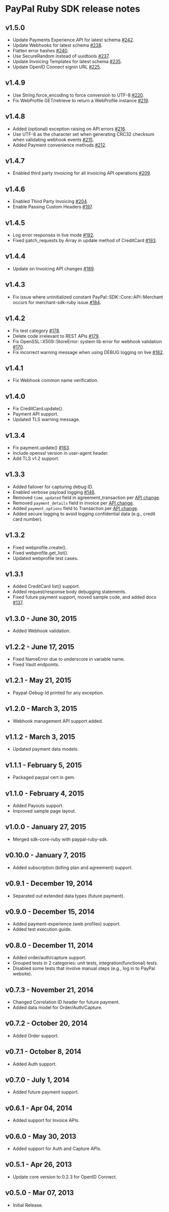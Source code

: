 PayPal Ruby SDK release notes
=============================

v1.5.0
------
  * Update Payments Experience API for latest schema [#242](https://github.com/paypal/PayPal-Ruby-SDK/pull/242).
  * Update Webhooks for latest schema [#238](https://github.com/paypal/PayPal-Ruby-SDK/pull/238).
  * Flatten error hashes [#240](https://github.com/paypal/PayPal-Ruby-SDK/pull/240).
  * Use SecureRandom instead of uuidtools [#237](https://github.com/paypal/PayPal-Ruby-SDK/pull/237).
  * Update Invoicing Templates for latest schema [#235](https://github.com/paypal/PayPal-Ruby-SDK/pull/235).
  * Update OpenID Connect signin URL [#225](https://github.com/paypal/PayPal-Ruby-SDK/pull/225).

v1.4.9
------
  * Use String.force_encoding to force conversion to UTF-8 [#220](https://github.com/paypal/PayPal-Ruby-SDK/pull/220).
  * Fix WebProfile GET/retrieve to return a WebProfile instance [#219](https://github.com/paypal/PayPal-Ruby-SDK/pull/219).

v1.4.8
------
  * Added (optional) exception raising on API errors [#216](https://github.com/paypal/PayPal-Ruby-SDK/pull/216).
  * Use UTF-8 as the character set when generating CRC32 checksum when validating webhook events [#215](https://github.com/paypal/PayPal-Ruby-SDK/pull/215).
  * Added Payment convenience methods [#212](https://github.com/paypal/PayPal-Ruby-SDK/pull/212).

v1.4.7
------
  * Enabled third party invoicing for all invoicing API operations [#209](https://github.com/paypal/PayPal-Ruby-SDK/pull/209).
  
v1.4.6
------
  * Enabled Third Party Invoicing [#204](https://github.com/paypal/PayPal-Ruby-SDK/pull/204).
  * Enable Passing Custom Headers [#197](https://github.com/paypal/PayPal-Ruby-SDK/pull/197).

v1.4.5
------
  * Log error responses in live mode [#192](https://github.com/paypal/PayPal-Ruby-SDK/pull/192).
  * Fixed patch_requests by Array in update method of CreditCard [#193](https://github.com/paypal/PayPal-Ruby-SDK/pull/193).

v1.4.4
------
  * Update on Invoicing API changes [#189](https://github.com/paypal/PayPal-Ruby-SDK/pull/189).

v1.4.3
------
  * Fix issue where uninitialized constant PayPal::SDK::Core::API::Merchant occurs for merchant-sdk-ruby issue [#184](https://github.com/paypal/PayPal-Ruby-SDK/issues/184).

v1.4.2
------
  * Fix test category [#178](https://github.com/paypal/PayPal-Ruby-SDK/issues/178).
  * Delete code irrelevant to REST APIs [#179](https://github.com/paypal/PayPal-Ruby-SDK/issues/179).
  * Fix OpenSSL::X509::StoreError: system lib error for webhook validation [#170](https://github.com/paypal/PayPal-Ruby-SDK/issues/170).
  * Fix incorrect warning message when using DEBUG logging on live [#182](https://github.com/paypal/PayPal-Ruby-SDK/pull/182).

v1.4.1
------
  * Fix Webhook common name verification.

v1.4.0
------
  * Fix CreditCard.update().
  * Payment API support.
  * Updated TLS warning message.

v1.3.4
------
  * Fix payment.update() [#163](https://github.com/paypal/PayPal-Ruby-SDK/issues/163).
  * Include openssl version in user-agent header.
  * Add TLS v1.2 support.

v1.3.3
------
  * Added failover for capturing debug ID.
  * Enabled verbose payload logging [#146](https://github.com/paypal/PayPal-Ruby-SDK/issues/146).
  * Removed `time_updated` field in agreement_transaction per [API change](https://developer.paypal.com/webapps/developer/docs/api/#agreementtransaction-object).
  * Removed `payment_details` field in invoice per [API change](https://developer.paypal.com/webapps/developer/docs/api/#invoice-object).
  * Added `payment_options` field to Transaction per [API change](https://developer.paypal.com/webapps/developer/docs/api/#transaction-object).
  * Added secure logging to avoid logging confidential data (e.g., credit card number).
 
v1.3.2
------
  * Fixed webprofile.create().
  * Fixed webprofile.get_list().
  * Updated webprofile test cases.

v1.3.1
------
  * Added CreditCard list() support.
  * Added request/response body debugging statements.
  * Fixed future payment support, moved sample code, and added docs [#137](https://github.com/paypal/PayPal-Ruby-SDK/issues/137).

v1.3.0 - June 30, 2015
----------------------
  * Added Webhook validation.

v1.2.2 - June 17, 2015
---------------------
  * Fixed NameError due to underscore in variable name.
  * Fixed Vault endpoints.

v1.2.1 - May 21, 2015
--------------------
  * Paypal-Debug-Id printed for any exception.

v1.2.0 - March 3, 2015
----------------------
  * Webhook management API support added.

v1.1.2 - March 3, 2015
----------------------
  * Updated payment data models.

v1.1.1 - February 5, 2015
-------------------------
  * Packaged paypal cert in gem.

v1.1.0 - February 4, 2015
------------------------
  * Added Payouts support.
  * Improved sample page layout.

v1.0.0 - January 27, 2015
-----------------------
  * Merged sdk-core-ruby with paypal-ruby-sdk.

v0.10.0 - January 7, 2015
------------------------
  * Added subscription (billing plan and agreement) support.

v0.9.1 - December 19, 2014
-------------------------
  * Separated out extended data types (future payment).

v0.9.0 - December 15, 2014
-------------------------
  * Added payment-experience (web profiles) support.
  * Added test execution guide.

v0.8.0 - December 11, 2014
-------------------------
  * Added order/auth/capture support.
  * Grouped tests in 2 categories: unit tests, integration(functional) tests.
  * Disabled some tests that involve manual steps (e.g., log in to PayPal website).

v0.7.3 - November 21, 2014
-------------------------
  * Changed Correlation ID header for future payment.
  * Added data model for Order/Auth/Capture.

v0.7.2 - October 20, 2014
------------------------
  * Added Order support.

v0.7.1 - October 8, 2014
-----------------------
  * Added Auth support.

v0.7.0 - July 1, 2014
--------------------
  * Added future payment support.

v0.6.1 - Apr 04, 2014
--------------------
  * Added support for Invoice APIs.

v0.6.0 - May 30, 2013
--------------------
  * Added support for Auth and Capture APIs.

v0.5.1 - Apr 26, 2013
--------------------
  * Update core version to 0.2.3 for OpenID Connect.

v0.5.0 - Mar 07, 2013
--------------------
  * Initial Release.
